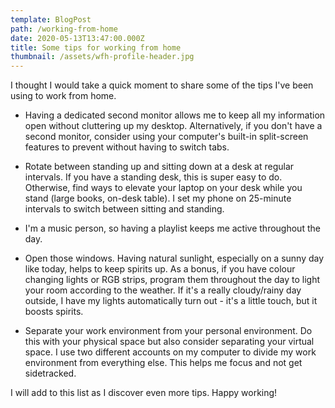 ```yaml
---
template: BlogPost
path: /working-from-home
date: 2020-05-13T13:47:00.000Z
title: Some tips for working from home
thumbnail: /assets/wfh-profile-header.jpg
---
```

I thought I would take a quick moment to share some of the tips I've been using to work from home.

* Having a dedicated second monitor allows me to keep all my information open without cluttering up my desktop. Alternatively, if you don't have a second monitor, consider using your computer's built-in split-screen features to prevent without having to switch tabs.

* Rotate between standing up and sitting down at a desk at regular intervals. If you have a standing desk, this is super easy to do. Otherwise, find ways to elevate your laptop on your desk while you stand (large books, on-desk table). I set my phone on 25-minute intervals to switch between sitting and standing.

* I'm a music person, so having a playlist keeps me active throughout the day.

* Open those windows. Having natural sunlight, especially on a sunny day like today, helps to keep spirits up. As a bonus, if you have colour changing lights or RGB strips, program them throughout the day to light your room according to the weather. If it's a really cloudy/rainy day outside, I have my lights automatically turn out - it's a little touch, but it boosts spirits.

* Separate your work environment from your personal environment. Do this with your physical space but also consider separating your virtual space. I use two different accounts on my computer to divide my work environment from everything else. This helps me focus and not get sidetracked.

I will add to this list as I discover even more tips. Happy working!
